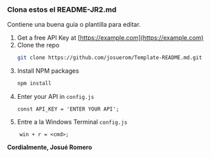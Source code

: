 
### Clona estos el README-JR2.md
Contiene una buena guía o plantilla para editar.

1. Get a free API Key at [https://example.com](https://example.com)
2. Clone the repo
   ```sh
   git clone https://github.com/josuerom/Template-README.md.git
   ```
3. Install NPM packages
   ```sh
   npm install
   ```
4. Enter your API in `config.js`
   ```JS
   const API_KEY = 'ENTER YOUR API';
   ```
5. Entre a la Windows Terminal `config.js`
```JS
	win + r = <cmd>;
```

**Cordialmente,
Josué Romero**
